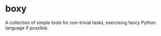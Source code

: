 # boxy
A collection of simple tools for non-trivial tasks, exercising fancy Python language if possible.
